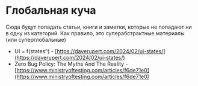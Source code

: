 # Глобальная куча

Сюда будут попадать статьи, книги и заметки, которые не попадают ни в одну из категорий. Как правило, это суперабстрактные материалы (или суперглобальные)

- UI = f(statesⁿ) - [https://daverupert.com/2024/02/ui-states/](https://daverupert.com/2024/02/ui-states/)
- Zero Bug Policy: The Myths And The Reality - [https://www.ministryoftesting.com/articles/f6de71e0](https://www.ministryoftesting.com/articles/f6de71e0)